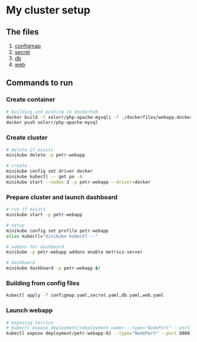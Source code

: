 # My cluster setup

## The files

1. [configmap](./configmap.yaml)
2. [secret](./secret.yaml)
3. [db](./db.yaml)
4. [web](./web.yaml)

## Commands to run

### Create container

```bash
# building and pushing to dockerhub
docker build -t xelorr/php-apache-mysqli -f ./dockerfiles/webapp.docker .
docker push xelorr/php-apache-mysql
```

### Create cluster

```bash
# delete if exists
minikube delete -p petr-webapp

# create
minikube config set driver docker
minikube kubectl -- get po -A
minikube start --nodes 3 -p petr-webapp --driver=docker
```

### Prepare cluster and launch dashboard

```bash
# run if exists
minikube start -p petr-webapp

# setup 
minikube config set profile petr-webapp
alias kubectl="minikube kubectl --"

# addons for dashboard
minikube -p petr-webapp addons enable metrics-server

# dashboard
minikube dashboard -p petr-webapp &!
```

### Building from config files

```bash
kubectl apply -f configmap.yaml,secret.yaml,db.yaml,web.yaml
```

### Launch webapp

```bash
# exposing service
# kubectl expose deployment/<deployment name> --type="NodePort" --port 8080 --cluster <cluster name>
kubectl expose deployment/petr-webapp-02 --type="NodePort" --port 8880 --cluster petr-webapp
```
